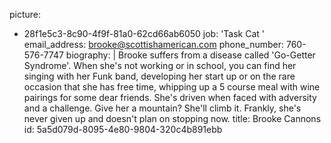 picture:
  - 28f1e5c3-8c90-4f9f-81a0-62cd66ab6050
job: 'Task Cat '
email_address: brooke@scottishamerican.com
phone_number: 760-576-7747
biography: |
  Brooke suffers from a disease called 'Go-Getter Syndrome'. When she's
  not working or in school, you can find her singing with her Funk band,
  developing her start up or on the rare occasion that she has free
  time, whipping up a 5 course meal with wine pairings for some dear
  friends. She's driven when faced with adversity and a challenge. Give
  her a mountain? She'll climb it. Frankly, she's never given up and
  doesn't plan on stopping now.
title: Brooke Cannons
id: 5a5d079d-8095-4e80-9804-320c4b891ebb
